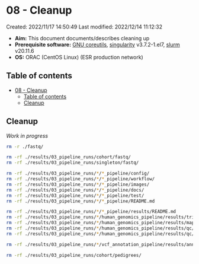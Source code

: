 # 08 - Cleanup

Created: 2022/11/17 14:50:49
Last modified: 2022/12/14 11:12:32

- **Aim:** This document documents/describes cleaning up
- **Prerequisite software:** [GNU coreutils](https://www.gnu.org/software/coreutils/), [singularity](https://docs.sylabs.io/guides/3.5/user-guide/index.html) v3.7.2-1.el7, [slurm](https://slurm.schedmd.com/overview.html) v20.11.6
- **OS:** ORAC (CentOS Linux) (ESR production network)

## Table of contents

- [08 - Cleanup](#08---cleanup)
  - [Table of contents](#table-of-contents)
  - [Cleanup](#cleanup)

## Cleanup

*Work in progress*

```bash
rm -r ./fastq/

rm -rf ./results/03_pipeline_runs/cohort/fastq/
rm -rf ./results/03_pipeline_runs/singleton/fastq/

rm -rf ./results/03_pipeline_runs/*/*_pipeline/config/
rm -rf ./results/03_pipeline_runs/*/*_pipeline/workflow/
rm -rf ./results/03_pipeline_runs/*/*_pipeline/images/
rm -rf ./results/03_pipeline_runs/*/*_pipeline/docs/
rm -rf ./results/03_pipeline_runs/*/*_pipeline/test/
rm -rf ./results/03_pipeline_runs/*/*_pipeline/README.md

rm -rf ./results/03_pipeline_runs/*/*_pipeline/results/README.md
rm -rf ./results/03_pipeline_runs/*/human_genomics_pipeline/results/trimmed/
rm -rf ./results/03_pipeline_runs/*/human_genomics_pipeline/results/mapped/*_recalibrated_chrs.txt
rm -rf ./results/03_pipeline_runs/*/human_genomics_pipeline/results/qc/fastqc/
rm -rf ./results/03_pipeline_runs/*/human_genomics_pipeline/results/qc/multiqc_data/

rm -rf ./results/03_pipeline_runs/*/vcf_annotation_pipeline/results/annotated/*.txt

rm -rf ./results/03_pipeline_runs/cohort/pedigrees/
```
